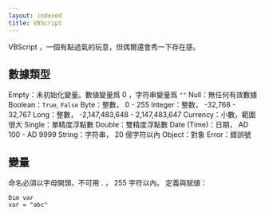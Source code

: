 ```yaml
---
layout: indexed
title: VBScript
---
```

VBScript ，一個有點過氣的玩意，但偶爾還會秀一下存在感。

## 數據類型
Empty：未初始化變量。數値變量爲 0 ，字符串變量爲 `""`
Null：無任何有效數據
Boolean：`True`, `False`
Byte：整數， 0 - 255
Integer：整数， -32,768 - 32,767
Long：整數， -2,147,483,648 - 2,147,483,647
Currency：小數，範圍很大
Single：單精度浮點數
Double：雙精度浮點數
Date (Time)：日期， AD 100 - AD 9999
String：字符串， 20 億字符以內
Object：對象
Error：錯誤號

## 變量
命名必須以字母開頭，不可用 . ， 255 字符以內。
定義與賦値：
```vbs
Dim var
var = "abc"
```